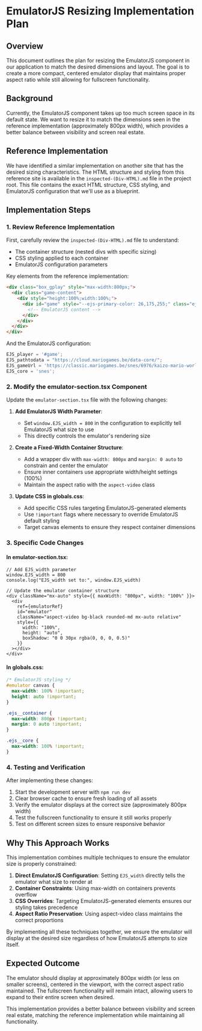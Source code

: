 # EmulatorJS Resizing Implementation Plan

## Overview

This document outlines the plan for resizing the EmulatorJS component in our application to match the desired dimensions and layout. The goal is to create a more compact, centered emulator display that maintains proper aspect ratio while still allowing for fullscreen functionality.

## Background

Currently, the EmulatorJS component takes up too much screen space in its default state. We want to resize it to match the dimensions seen in the reference implementation (approximately 800px width), which provides a better balance between visibility and screen real estate.

## Reference Implementation

We have identified a similar implementation on another site that has the desired sizing characteristics. The HTML structure and styling from this reference site is available in the `inspected-(Div-HTML).md` file in the project root. This file contains the exact HTML structure, CSS styling, and EmulatorJS configuration that we'll use as a blueprint.

## Implementation Steps

### 1. Review Reference Implementation

First, carefully review the `inspected-(Div-HTML).md` file to understand:
- The container structure (nested divs with specific sizing)
- CSS styling applied to each container
- EmulatorJS configuration parameters

Key elements from the reference implementation:
```html
<div class="box_gplay" style="max-width:800px;">
  <div class="game-content">
    <div style="height:100%;width:100%;">
      <div id="game" style="--ejs-primary-color: 26,175,255;" class="ejs_parent ejs_big_screen" tabindex="-1">
        <!-- EmulatorJS content -->
      </div>
    </div>
  </div>
</div>
```

And the EmulatorJS configuration:
```javascript
EJS_player = '#game';
EJS_pathtodata = "https://cloud.mariogames.be/data-core/";
EJS_gameUrl = 'https://classic.mariogames.be/snes/6976/kaizo-mario-world.zip';
EJS_core = 'snes';
```

### 2. Modify the emulator-section.tsx Component

Update the `emulator-section.tsx` file with the following changes:

1. **Add EmulatorJS Width Parameter**:
   - Set `window.EJS_width = 800` in the configuration to explicitly tell EmulatorJS what size to use
   - This directly controls the emulator's rendering size

2. **Create a Fixed-Width Container Structure**:
   - Add a wrapper div with `max-width: 800px` and `margin: 0 auto` to constrain and center the emulator
   - Ensure inner containers use appropriate width/height settings (100%)
   - Maintain the aspect ratio with the `aspect-video` class

3. **Update CSS in globals.css**:
   - Add specific CSS rules targeting EmulatorJS-generated elements
   - Use `!important` flags where necessary to override EmulatorJS default styling
   - Target canvas elements to ensure they respect container dimensions

### 3. Specific Code Changes

#### In emulator-section.tsx:

```tsx
// Add EJS_width parameter
window.EJS_width = 800
console.log("EJS_width set to:", window.EJS_width)

// Update the emulator container structure
<div className="mx-auto" style={{ maxWidth: "800px", width: "100%" }}>
  <div 
    ref={emulatorRef} 
    id="emulator" 
    className="aspect-video bg-black rounded-md mx-auto relative" 
    style={{ 
      width: "100%",
      height: "auto",
      boxShadow: "0 0 30px rgba(0, 0, 0, 0.5)"
    }}
  ></div>
</div>
```

#### In globals.css:

```css
/* EmulatorJS styling */
#emulator canvas {
  max-width: 100% !important;
  height: auto !important;
}

.ejs__container {
  max-width: 800px !important;
  margin: 0 auto !important;
}

.ejs__core {
  max-width: 100% !important;
}
```

### 4. Testing and Verification

After implementing these changes:

1. Start the development server with `npm run dev`
2. Clear browser cache to ensure fresh loading of all assets
3. Verify the emulator displays at the correct size (approximately 800px width)
4. Test the fullscreen functionality to ensure it still works properly
5. Test on different screen sizes to ensure responsive behavior

## Why This Approach Works

This implementation combines multiple techniques to ensure the emulator size is properly constrained:

1. **Direct EmulatorJS Configuration**: Setting `EJS_width` directly tells the emulator what size to render at
2. **Container Constraints**: Using max-width on containers prevents overflow
3. **CSS Overrides**: Targeting EmulatorJS-generated elements ensures our styling takes precedence
4. **Aspect Ratio Preservation**: Using aspect-video class maintains the correct proportions

By implementing all these techniques together, we ensure the emulator will display at the desired size regardless of how EmulatorJS attempts to size itself.

## Expected Outcome

The emulator should display at approximately 800px width (or less on smaller screens), centered in the viewport, with the correct aspect ratio maintained. The fullscreen functionality will remain intact, allowing users to expand to their entire screen when desired.

This implementation provides a better balance between visibility and screen real estate, matching the reference implementation while maintaining all functionality.
